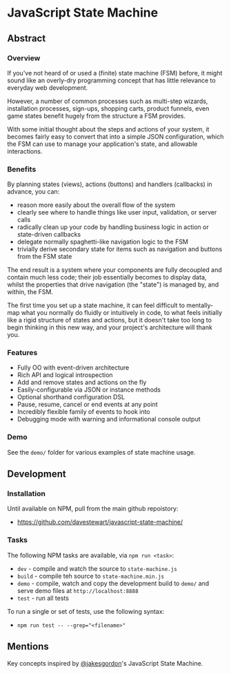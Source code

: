 # JavaScript State Machine

## Abstract

### Overview

If you've not heard of or used a (finite) state machine (FSM) before, it might sound like an overly-dry programming concept that has little relevance to everyday web development. 

However, a number of common processes such as multi-step wizards, installation processes, sign-ups, shopping carts, product funnels, even game states benefit hugely from the structure a FSM provides.

With some initial thought about the steps and actions of your system, it becomes fairly easy to convert that into a simple JSON configuration, which the FSM can use to manage your application's state, and allowable interactions.

### Benefits

By planning states (views), actions (buttons) and handlers (callbacks) in advance, you can:
 
- reason more easily about the overall flow of the system
- clearly see where to handle things like user input, validation, or server calls
- radically clean up your code by handling business logic in action or state-driven callbacks
- delegate normally spaghetti-like navigation logic to the FSM
- trivially derive secondary state for items such as navigation and buttons from the FSM state

The end result is a system where your components are fully decoupled and contain much less code; their job essentially becomes to display data, whilst the properties that drive navigation (the "state") is managed by, and within, the FSM.

The first time you set up a state machine, it can feel difficult to mentally-map what you normally do fluidly or intuitively in code, to what feels initially like a rigid structure of states and actions, but it doesn't take too long to begin thinking in this new way, and your project's architecture will thank you.

### Features

- Fully OO with event-driven architecture
- Rich API and logical introspection
- Add and remove states and actions on the fly
- Easily-configurable via JSON or instance methods
- Optional shorthand configuration DSL
- Pause, resume, cancel or end events at any point
- Incredibly flexible family of events to hook into
- Debugging mode with warning and informational console output


### Demo

See the `demo/` folder for various examples of state machine usage.
 

## Development

### Installation

Until available on NPM, pull from the main github repoistory:

- https://github.com/davestewart/javascript-state-machine/


### Tasks

The following NPM tasks are available, via `npm run <task>`:

- `dev` - compile and watch the source to `state-machine.js`
- `build` - compile teh source to `state-machine.min.js`
- `demo` - compile, watch and copy the development build to `demo/` and serve demo files at `http://localhost:8888`
- `test` - run all tests

To run a single or set of tests, use the following syntax:

- `npm run test -- --grep="<filename>"`


## Mentions

Key concepts inspired by [@jakesgordon](https://github.com/jakesgordon/javascript-state-machine/)'s JavaScript State Machine.